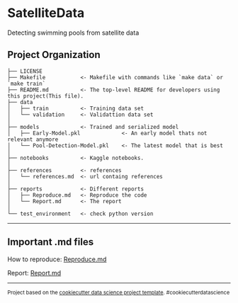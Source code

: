 SatelliteData
==============================

Detecting swimming pools from satellite data

Project Organization
------------

    ├── LICENSE
    ├── Makefile           <- Makefile with commands like `make data` or `make train`
    ├── README.md          <- The top-level README for developers using this project(This file).
    ├── data
    │   ├── train          <- Training data set
    │   └── validation     <- Validattion data set
    │
    ├── models             <- Trained and serialized model
    │   ├── Early-Model.pkl             <- An early model thats not relevant anymore
    │   └── Pool-Detection-Model.pkl    <- The latest model that is best
    │
    ├── notebooks          <- Kaggle notebooks.
    │
    ├── references         <- references 
    │   └── references.md  <- url containg references
    │
    ├── reports            <- Different reports
    │   ├── Reproduce.md   <- Reproduce the code
    │   └── Report.md      <- The report
    │
    └── test_environment   <- check python version


--------


Important .md files
------------
How to reproduce: [Reproduce.md](/reports/Reproduce.md)

Report: [Report.md](/reports/Report.md)


------------
<p><small>Project based on the <a target="_blank" href="https://drivendata.github.io/cookiecutter-data-science/">cookiecutter data science project template</a>. #cookiecutterdatascience</small></p>

